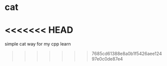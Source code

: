 # cat
<<<<<<< HEAD
=======
simple cat way for my cpp learn
>>>>>>> 7685cd61388e8a0b1f5426aee12497e0c0de87e4

